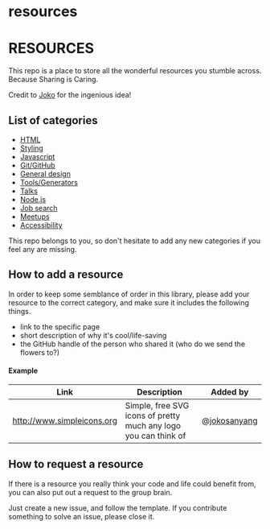 # resources

# RESOURCES

This repo is a place to store all the wonderful resources you stumble across.
Because Sharing is Caring. 

Credit to [Joko](https://github.com/jokosanyang) for the ingenious idea!

## List of categories

- [HTML](./directory/html.md)
- [Styling](./directory/styling.md)
- [Javascript](./directory/javascript.md)
- [Git/GitHub](./directory/git.md)
- [General design](./directory/design.md)
- [Tools/Generators](./directory/tools.md)
- [Talks](./directory/talks.md)
- [Node.js](./directory/node.md)
- [Job search](./directory/jobs.md)
- [Meetups](./directory/meetups.md)
- [Accessibility](./directory/accessibility.md)

This repo belongs to you, so don't hesitate to add any new categories if you feel any are missing.

## How to add a resource

In order to keep some semblance of order in this library, please add your resource to the correct category, and make sure it includes the following things.

- link to the specific page
- short description of why it's cool/life-saving
- the GitHub handle of the person who shared it (who do we send the flowers to?)

#### Example

| Link                       | Description                                                     | Added by     |
| -------------------------- | --------------------------------------------------------------- | ------------ |
| http://www.simpleicons.org | Simple, free SVG icons of pretty much any logo you can think of | @[jokosanyang](https://github.com/jokosanyang) |

## How to request a resource

If there is a resource you really think your code and life could benefit from, you can also put out a request to the group brain.

Just create a new issue, and follow the template.
If you contribute something to solve an issue, please close it.
